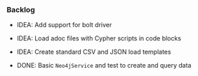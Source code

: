 ### Backlog

* IDEA: Add support for bolt driver
* IDEA: Load adoc files with Cypher scripts in code blocks
* IDEA: Create standard CSV and JSON load templates


* DONE: Basic `Neo4jService` and test to create and query data 